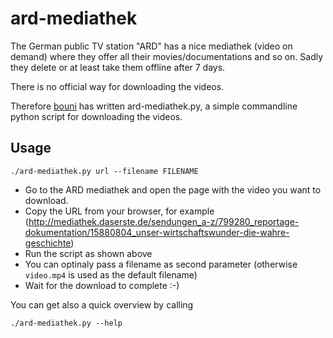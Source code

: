 ard-mediathek
===============

The German public TV station "ARD" has a nice mediathek (video on demand) where they offer all their movies/documentations and so on.
Sadly they delete or at least take them offline after 7 days.

There is no official way for downloading the videos.

Therefore [bouni](https://github.com/Bouni/ard-mediathek) has written ard-mediathek.py, a simple commandline python script for downloading the videos.

## Usage

    ./ard-mediathek.py url --filename FILENAME

 - Go to the ARD mediathek and open the page with the video you want to download.
 - Copy the URL from your browser, for example (http://mediathek.daserste.de/sendungen_a-z/799280_reportage-dokumentation/15880804_unser-wirtschaftswunder-die-wahre-geschichte)
 - Run the script as shown above
 - You can optinaly pass a filename as second parameter (otherwise `video.mp4` is used as the default filename)
 - Wait for the download to complete :-)

You can get also a quick overview by calling

    ./ard-mediathek.py --help
